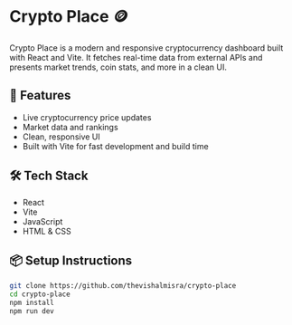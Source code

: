 # Crypto Place 🪙

Crypto Place is a modern and responsive cryptocurrency dashboard built with React and Vite. It fetches real-time data from external APIs and presents market trends, coin stats, and more in a clean UI.

## 🚀 Features
- Live cryptocurrency price updates
- Market data and rankings
- Clean, responsive UI
- Built with Vite for fast development and build time

## 🛠️ Tech Stack
- React
- Vite
- JavaScript
- HTML & CSS

## 📦 Setup Instructions
```bash
git clone https://github.com/thevishalmisra/crypto-place
cd crypto-place
npm install
npm run dev

